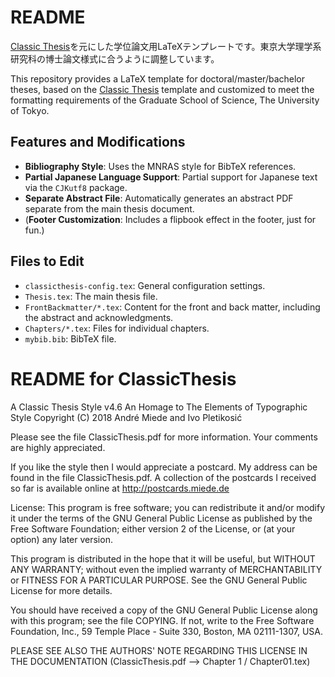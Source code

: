 # README
[Classic Thesis](https://ctan.org/pkg/classicthesis)を元にした学位論文用LaTeXテンプレートです。東京大学理学系研究科の博士論文様式に合うように調整しています。

This repository provides a LaTeX template for doctoral/master/bachelor theses, based on the [Classic Thesis](https://ctan.org/pkg/classicthesis) template and customized to meet the formatting requirements of the Graduate School of Science, The University of Tokyo.

## Features and Modifications

- **Bibliography Style**: Uses the MNRAS style for BibTeX references.
- **Partial Japanese Language Support**: Partial support for Japanese text via the `CJKutf8` package.
- **Separate Abstract File**: Automatically generates an abstract PDF separate from the main thesis document.
- (**Footer Customization**: Includes a flipbook effect in the footer, just for fun.)

## Files to Edit
- `classicthesis-config.tex`: General configuration settings.
- `Thesis.tex`: The main thesis file.
- `FrontBackmatter/*.tex`: Content for the front and back matter, including the abstract and acknowledgments.
- `Chapters/*.tex`: Files for individual chapters.
- `mybib.bib`: BibTeX file.



# README for ClassicThesis
A Classic Thesis Style v4.6
An Homage to The Elements of Typographic Style
Copyright (C) 2018 André Miede and Ivo Pletikosić 

Please see the file ClassicThesis.pdf for more information.
Your comments are highly appreciated.

If you like the style then I would appreciate a postcard. My address
can be found in the file ClassicThesis.pdf. A collection of the
postcards I received so far is available online at
http://postcards.miede.de

License:
This program is free software; you can redistribute it and/or modify
it under the terms of the GNU General Public License as published by
the Free Software Foundation; either version 2 of the License, or
(at your option) any later version.

This program is distributed in the hope that it will be useful,
but WITHOUT ANY WARRANTY; without even the implied warranty of
MERCHANTABILITY or FITNESS FOR A PARTICULAR PURPOSE.  See the
GNU General Public License for more details.

You should have received a copy of the GNU General Public License
along with this program; see the file COPYING.  If not, write to
the Free Software Foundation, Inc., 59 Temple Place - Suite 330,
Boston, MA 02111-1307, USA.

PLEASE SEE ALSO THE AUTHORS' NOTE REGARDING THIS LICENSE
IN THE DOCUMENTATION (ClassicThesis.pdf --> Chapter 1 / Chapter01.tex)
